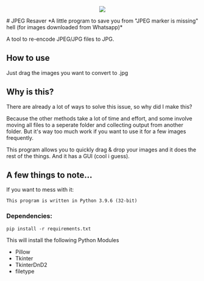 <p align="center">
  <img src="https://user-images.githubusercontent.com/59286418/127771463-83c7e022-107d-402f-9a1b-d75d20b57995.png" />
</p>
# JPEG Resaver  
*A little program to save you from "JPEG marker is missing" hell (for images downloaded from Whatsapp)*  

A tool to re-encode JPEG/JPG files to JPG.  

## How to use  
Just drag the images you want to convert to .jpg  

## Why is this?
There are already a lot of ways to solve this issue, so why did I make this?  

Because the other methods take a lot of time and effort, and some involve moving all files to a seperate folder and collecting output from another folder. But it's way too much work if you want to use it for a few images frequently. 

This program allows you to quickly drag & drop your images and it does the rest of the things.
And it has a GUI (cool i guess).  

## A few things to note...
If you want to mess with it:  
```  
This program is written in Python 3.9.6 (32-bit)  
```
### Dependencies:  
```  
pip install -r requirements.txt
```  
This will install the following Python Modules  
 - Pillow  
 - Tkinter  
 - TkinterDnD2
 - filetype
